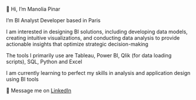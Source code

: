 👋 Hi, I’m Manolia Pinar

I’m BI Analyst Developer based in Paris

I am interested in designing BI solutions, including developing data models, creating intuitive visualizations, and conducting data analysis to provide actionable insights that optimize strategic decision-making

The tools I primarily use are Tableau, Power BI, Qlik (for data loading scripts), SQL, Python and Excel

I am currently learning to perfect my skills in analysis and application design using BI tools

📨 Message me on [LinkedIn](https://www.linkedin.com/in/manolia-pinar/)

<!---
manoliapinar/manoliapinar is a ✨ special ✨ repository because its `README.md` (this file) appears on your GitHub profile.
You can click the Preview link to take a look at your changes.
--->
